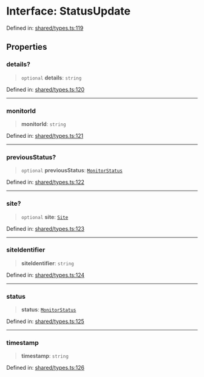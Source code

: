 # Interface: StatusUpdate

Defined in: [shared/types.ts:119](https://github.com/Nick2bad4u/Uptime-Watcher/blob/8a1973382d5fe14c52996ecda381894eb7ecd4a6/shared/types.ts#L119)

## Properties

### details?

> `optional` **details**: `string`

Defined in: [shared/types.ts:120](https://github.com/Nick2bad4u/Uptime-Watcher/blob/8a1973382d5fe14c52996ecda381894eb7ecd4a6/shared/types.ts#L120)

***

### monitorId

> **monitorId**: `string`

Defined in: [shared/types.ts:121](https://github.com/Nick2bad4u/Uptime-Watcher/blob/8a1973382d5fe14c52996ecda381894eb7ecd4a6/shared/types.ts#L121)

***

### previousStatus?

> `optional` **previousStatus**: [`MonitorStatus`](../type-aliases/MonitorStatus.md)

Defined in: [shared/types.ts:122](https://github.com/Nick2bad4u/Uptime-Watcher/blob/8a1973382d5fe14c52996ecda381894eb7ecd4a6/shared/types.ts#L122)

***

### site?

> `optional` **site**: [`Site`](Site.md)

Defined in: [shared/types.ts:123](https://github.com/Nick2bad4u/Uptime-Watcher/blob/8a1973382d5fe14c52996ecda381894eb7ecd4a6/shared/types.ts#L123)

***

### siteIdentifier

> **siteIdentifier**: `string`

Defined in: [shared/types.ts:124](https://github.com/Nick2bad4u/Uptime-Watcher/blob/8a1973382d5fe14c52996ecda381894eb7ecd4a6/shared/types.ts#L124)

***

### status

> **status**: [`MonitorStatus`](../type-aliases/MonitorStatus.md)

Defined in: [shared/types.ts:125](https://github.com/Nick2bad4u/Uptime-Watcher/blob/8a1973382d5fe14c52996ecda381894eb7ecd4a6/shared/types.ts#L125)

***

### timestamp

> **timestamp**: `string`

Defined in: [shared/types.ts:126](https://github.com/Nick2bad4u/Uptime-Watcher/blob/8a1973382d5fe14c52996ecda381894eb7ecd4a6/shared/types.ts#L126)
